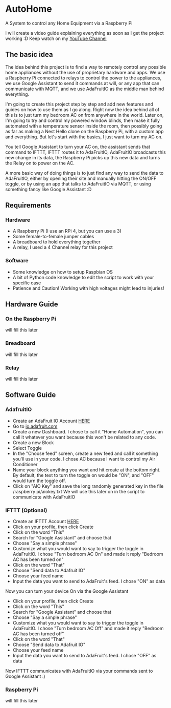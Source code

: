 # AutoHome
A System to control any Home Equipment via a Raspberry Pi

I will create a video guide explaining everything as soon as I get the project working :D Keep watch on my [YouTube Channel](https://youtube.com/rirozizo)

## The basic idea
The idea behind this project is to find a way to remotely control any possible home appliances without the use of proprietary hardware and apps. We use a Raspberry Pi connected to relays to control the power to the appliances, we use Google Assistant to send it commands at will, or any app that can communicate with MQTT, and we use AdaFruitIO as the middle man behind everything.

I'm going to create this project step by step and add new features and guides on how to use them as I go along. Right now the idea behind all of this is to just turn my bedroom AC on from anywhere in the world. Later on, I'm going to try and control my powered window blinds, then make it fully automated with a temperature sensor inside the room, then possibly going as far as making a Nest Hello clone on the Raspberry Pi, with a custom app and everything. But let's start with the basics, I just want to turn my AC on.

You tell Google Assistant to turn your AC on, the assistant sends that command to IFTTT, IFTTT routes it to AdaFruitIO, AdaFruitIO broadcasts this new change in its data, the Raspberry Pi picks up this new data and turns the Relay on to power on the AC.

A more basic way of doing things is to just find any way to send the data to AdaFruitIO, either by opening their site and manually hitting the ON/OFF toggle, or by using an app that talks to AdaFruitIO via MQTT, or using something fancy like Google Assistant :D

## Requirements
### Hardware
* A Raspberry Pi (I use an RPi 4, but you can use a 3)
* Some female-to-female jumper cables
* A breadboard to hold everything together
* A relay, I used a 4 Channel relay for this project
### Software
* Some knowledge on how to setup Raspbian OS
* A bit of Python code knowledge to edit the script to work with your specific case
* Patience and Caution! Working with high voltages might lead to injuries!

## Hardware Guide
### On the Raspberry Pi
will fill this later
### Breadboard
will fill this later
### Relay
will fill this later
## Software Guide
### AdafruitIO
* Create an AdaFruit IO Account [HERE](https://accounts.adafruit.com/)
* Go to [io.adafruit.com](io.adafruit.com)
* Create a new Dashboard. I chose to call it "Home Automation", you can call it whatever you want because this won't be related to any code.
* Create a new Block
* Select Toggle
* In the "Choose feed" screen, create a new feed and call it something you'll use in your code. I chose AC because I want to control my Air Conditioner
* Name your block anything you want and hit create at the bottom right. By default, the text to turn the toggle on would be "ON", and "OFF" would turn the toggle off.
* Click on "AIO Key" and save the long randomly generated key in the file /raspberry pi/aiokey.txt  We will use this later on in the script to communicate with AdaFruitIO
### IFTTT (Optional)
* Create an IFTTT Account [HERE](https://ifttt.com/)
* Click on your profile, then click Create
* Click on the word "This"
* Search for "Google Assistant" and choose that
* Choose "Say a simple phrase"
* Customize what you would want to say to trigger the toggle in AdaFruitIO. I chose "Turn bedroom AC On" and made it reply "Bedroom AC has been turned on"
* Click on the word "That"
* Choose "Send data to Adafruit IO"
* Choose your feed name
* Input the data you want to send to AdaFruit's feed. I chose "ON" as data

Now you can turn your device On via the Google Assistant

* Click on your profile, then click Create
* Click on the word "This"
* Search for "Google Assistant" and choose that
* Choose "Say a simple phrase"
* Customize what you would want to say to trigger the toggle in AdaFruitIO. I chose "Turn bedroom AC Off" and made it reply "Bedroom AC has been turned off"
* Click on the word "That"
* Choose "Send data to Adafruit IO"
* Choose your feed name
* Input the data you want to send to AdaFruit's feed. I chose "OFF" as data

Now IFTTT communicates with AdaFruitIO via your commands sent to Google Assistant :)
### Raspberry Pi
will fill this later
